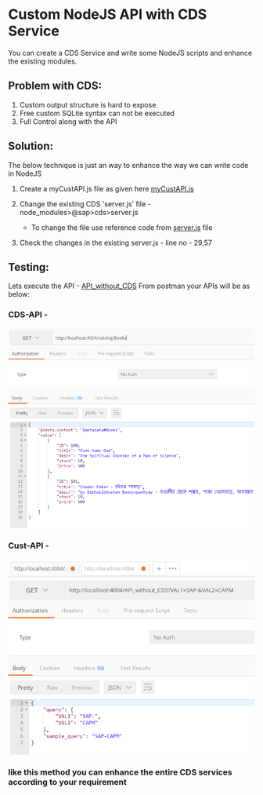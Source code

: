 # Custom NodeJS API with CDS Service
You can create a CDS Service and write some NodeJS scripts and enhance the existing modules.

## Problem with CDS:
1. Custom output structure is hard to expose.
2. Free custom SQLite syntax can not be executed
3. Full Control along with the API

## Solution:
The below technique is just an way to enhance the way we can write code in NodeJS
1. Create a myCustAPI.js file as given here [myCustAPI.js](https://github.com/sabarna17/sample-capm-gcp-vm/blob/main/my-bookshop/myCustAPI.js)
2. Change the existing CDS 'server.js' file - node_modules>@sap>cds>server.js
   - To change the file use reference code from [server.js](https://github.com/sabarna17/sample-capm-gcp-vm/blob/main/cust-api-cds/server.js) file

3. Check the changes in the existing server.js - line no - 29,57

## Testing:
Lets execute the API - [API_without_CDS](http://localhost:4004/API_without_CDS)
From postman your APIs will be as below:

### CDS-API -
![](https://github.com/sabarna17/sample-capm-gcp-vm/blob/main/cust-api-cds/cds-api.PNG)

### Cust-API -
![](https://github.com/sabarna17/sample-capm-gcp-vm/blob/main/cust-api-cds/cust-api.PNG)

### like this method you can enhance the entire CDS services according to your requirement

